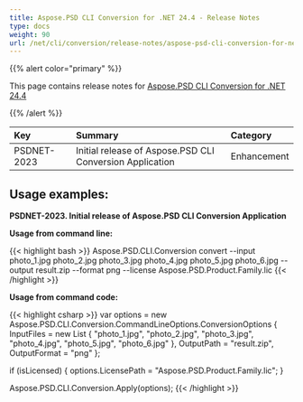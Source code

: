 ```yaml
---
title: Aspose.PSD CLI Conversion for .NET 24.4 - Release Notes
type: docs
weight: 90
url: /net/cli/conversion/release-notes/aspose-psd-cli-conversion-for-net-24-4-release-notes/
---
```


{{% alert color="primary" %}}

This page contains release notes for [Aspose.PSD CLI Conversion for .NET 24.4](https://www.nuget.org/packages/Aspose.PSD/)

{{% /alert %}}

| **Key**     | **Summary**                                              | **Category** |
|:------------|:---------------------------------------------------------|:-------------|
| PSDNET-2023 | Initial release of Aspose.PSD CLI Conversion Application |  Enhancement |


## **Usage examples:**

**PSDNET-2023. Initial release of Aspose.PSD CLI Conversion Application**

**Usage from command line:**

{{< highlight bash >}}
Aspose.PSD.CLI.Conversion convert --input photo_1.jpg photo_2.jpg photo_3.jpg photo_4.jpg photo_5.jpg photo_6.jpg --output result.zip --format png --license Aspose.PSD.Product.Family.lic
{{< /highlight >}}

**Usage from command code:**

{{< highlight csharp >}}
var options = new Aspose.PSD.CLI.Conversion.CommandLineOptions.ConversionOptions
{
    InputFiles = new List<string> { "photo_1.jpg", "photo_2.jpg", "photo_3.jpg", "photo_4.jpg", "photo_5.jpg", "photo_6.jpg" },
    OutputPath = "result.zip",
    OutputFormat = "png"
};


if (isLicensed)
{
    options.LicensePath = "Aspose.PSD.Product.Family.lic";
}

Aspose.PSD.CLI.Conversion.Apply(options);
{{< /highlight >}}